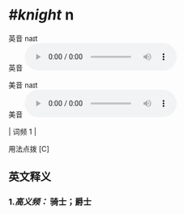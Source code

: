 # ***\#knight*** n
英音 naɪt  
英音
<audio src="./media/knight-B.aac" controls="controls"></audio>

美音 naɪt  
美音
<audio src="./media/knight.aac" controls="controls"></audio>



| 词频 1 |  

用法点拨  [C]

英文释义
---
### 1.*高义频：* **骑士；爵士**  


